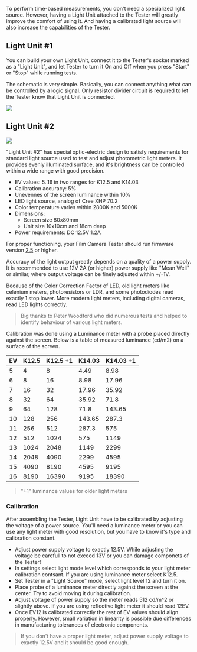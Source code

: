 To perform time-based measurements, you don't need a specialized light source. However, having a Light Unit attached to the Tester will greatly improve the comfort of using it. And having a calibrated light source will also increase the capabilities of the Tester.

## Light Unit #1

You can build your own Light Unit, connect it to the Tester's socket marked as a "Light Unit", and let Tester to turn it On and Off when you press "Start" or "Stop" while running tests.

The schematic is very simple. Basically, you can connect anything what can be controlled by a logic signal. Only resistor divider circuit is required to let the Tester know that Light Unit is connected.

![](https://github.com/srozum/film_camera_tester/blob/2ea1c309da684a7f24941bc87bdb02ca9bf8ade0/assets/schematics/light-unit-1.png)


## Light Unit #2

![](https://github.com/srozum/film_camera_tester/blob/67106fce64752653773c6c21b76f1bbce28fdd43/assets/images/light-unit-2-small-1.jpg)

"Light Unit #2" has special optic-electric design to satisfy requirements for standard light source used to test and adjust photometric light meters. It provides evenly illuminated surface, and it's brightness can be controlled within a wide range with good precision.

- EV values: 5..16 in two ranges for K12.5 and K14.03
- Calibration accuracy: 5%
- Unevennes of the screen luminance within 10%
- LED light source, analog of Cree XHP 70.2
- Color temperature varies within 2800K and 5000K
- Dimensions:
  - Screen size 80x80mm
  - Unit size 10x10cm and 18cm deep
- Power requirements: DC 12.5V 1.2A

For proper functioning, your Film Camera Tester should run firmware version [2.5](https://github.com/srozum/film_camera_tester/releases/tag/2.5) or higher.

Accuracy of the light output greatly depends on a quality of a power supply. It is recommended to use 12V 2A (or higher) power supply like "Mean Well" or similar, where output voltage can be finely adjusted within +/-1V.

Because of the Color Correction Factor of LED, old light meters like celenium meters, photoresistors or LDR, and some photodiodes read exactly 1 stop lower. More modern light meters, including digital cameras, read LED lights correctly.

> Big thanks to Peter Woodford who did numerous tests and helped to identify behaviour of various light meters.

Calibration was done using a Luminance meter with a probe placed directly against the screen. Below is a table of measured luminance (cd/m2) on a surface of the screen.


|EV   | K12.5 | K12.5 +1 | K14.03 | K14.03 +1 |
|---- | ----  | ----     | ----   | ----      |
|5    | 4     | 8        | 4.49   | 8.98      |
|6    | 8     | 16       | 8.98   | 17.96     |
|7    | 16    | 32       | 17.96  | 35.92     |
|8    | 32    | 64       | 35.92  | 71.8      |
|9    | 64    | 128      | 71.8   | 143.65    |
|10   | 128   | 256      | 143.65 | 287.3     |
|11   | 256   | 512      | 287.3  | 575       |
|12   | 512   | 1024     | 575    | 1149      |
|13   | 1024  | 2048     | 1149   | 2299      |
|14   | 2048  | 4090     | 2299   | 4595      |
|15   | 4090  | 8190     | 4595   | 9195      |
|16   | 8190  | 16390    | 9195   | 18390     |

> "+1" luminance values for older light meters

### Calibration

After assembling the Tester, Light Unit have to be calibrated by adjusting the voltage of a power source. You'll need a luminance meter or you can use any light meter with good resolution, but you have to know it's type and calibration constant.

- Adjust power supply voltage to exactly 12.5V. While adjusting the voltage be carefull to not exceed 13V or you can damage componets of the Tester!
- In settings select light mode level which corresponds to your light meter calibration contsant. If you are using luminance meter select K12.5.
- Set Tester in a "Light Source" mode, select light level 12 and turn it on.
- Place probe of a luminance meter directly against the screen at the center. Try to avoid moving it during calibration.
- Adjust voltage of power supply so the meter reads 512 cd/m^2 or slightly above. If you are using reflective light meter it should read 12EV.
- Once EV12 is calibrated correctly the rest of EV values should align properly. However, small variation in linearity is possible due differences in manufacturing tolerances of electronic components.

> If you don't have a proper light meter, adjust power supply voltage to exactly 12.5V and it should be good enough.

